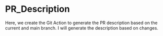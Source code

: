 # PR_Description

Here, we create the Git Action to generate the PR description based on the current and main branch.
I will generate the description based on changes.